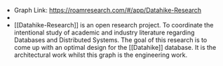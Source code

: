 - Graph Link: https://roamresearch.com/#/app/Datahike-Research
- 
- [[Datahike-Research]] is an open research project. To coordinate the intentional study of academic and industry literature regarding Databases and Distributed Systems. The goal of this research is to come up with an optimal design for the [[Datahike]] database. It is the architectural work whilst this graph is the engineering work.
